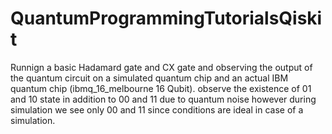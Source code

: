 # QuantumProgrammingTutorialsQiskit
Runnign a basic Hadamard gate and CX gate and  observing the output of the quantum circuit on a simulated quantum chip and an actual IBM quantum chip (ibmq_16_melbourne 16 Qubit).
observe the existence of 01 and 10 state in addition to 00 and 11 due to quantum noise however during simulation we see only 00 and 11 since conditions are ideal in case of a simulation.
